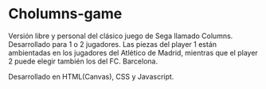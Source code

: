 # Cholumns-game
Versión libre y personal del clásico juego de Sega llamado Columns. Desarrollado para 1 o 2 jugadores. Las piezas del player 1 están ambientadas en los jugadores del Atlético de Madrid, mientras que el player 2 puede elegir también los del FC. Barcelona. 

Desarrollado en HTML(Canvas), CSS y Javascript.
